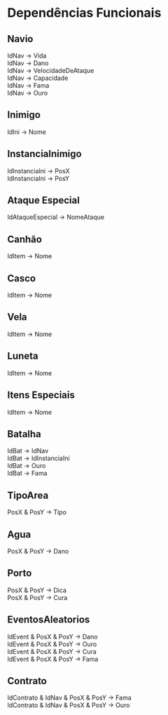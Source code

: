 # Dependências Funcionais

## Navio
IdNav &rarr; Vida \
IdNav &rarr; Dano \
IdNav &rarr; VelocidadeDeAtaque \
IdNav &rarr; Capacidade \
IdNav &rarr; Fama \
IdNav &rarr; Ouro 

## Inimigo
IdIni &rarr; Nome

## InstanciaInimigo
IdInstanciaIni &rarr; PosX \
IdInstanciaIni &rarr; PosY 

## Ataque Especial
IdAtaqueEspecial &rarr; NomeAtaque

## Canhão
IdItem &rarr; Nome

## Casco
IdItem &rarr; Nome

## Vela
IdItem &rarr; Nome

## Luneta
IdItem &rarr; Nome

## Itens Especiais
IdItem &rarr; Nome

## Batalha
IdBat &rarr; IdNav \
IdBat &rarr; IdInstanciaIni \
IdBat &rarr; Ouro \
IdBat &rarr; Fama 

## TipoArea
PosX & PosY &rarr; Tipo

## Agua
PosX & PosY &rarr; Dano

## Porto
PosX & PosY &rarr; Dica \
PosX & PosY &rarr; Cura

## EventosAleatorios
IdEvent & PosX & PosY &rarr; Dano \
IdEvent & PosX & PosY &rarr; Ouro \
IdEvent & PosX & PosY &rarr; Cura \
IdEvent & PosX & PosY &rarr; Fama

## Contrato
IdContrato & IdNav & PosX & PosY &rarr; Fama \
IdContrato & IdNav & PosX & PosY &rarr; Ouro
